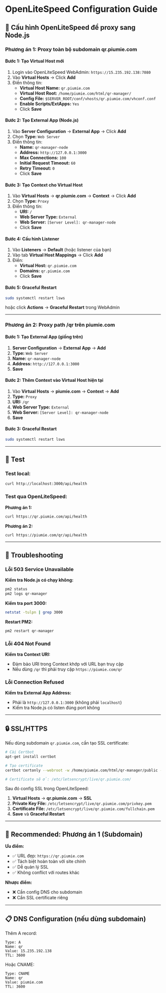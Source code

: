 # OpenLiteSpeed Configuration Guide

## 🔧 Cấu hình OpenLiteSpeed để proxy sang Node.js

### **Phương án 1: Proxy toàn bộ subdomain qr.piumie.com**

#### Bước 1: Tạo Virtual Host mới

1. Login vào OpenLiteSpeed WebAdmin: `https://15.235.192.138:7080`
2. Vào **Virtual Hosts** → Click **Add**
3. Điền thông tin:
   - **Virtual Host Name:** `qr.piumie.com`
   - **Virtual Host Root:** `/home/piumie.com/html/qr-manager/`
   - **Config File:** `$SERVER_ROOT/conf/vhosts/qr.piumie.com/vhconf.conf`
   - **Enable Scripts/ExtApps:** `Yes`
   - Click **Save**

#### Bước 2: Tạo External App (Node.js)

1. Vào **Server Configuration** → **External App** → Click **Add**
2. Chọn **Type:** `Web Server`
3. Điền thông tin:
   - **Name:** `qr-manager-node`
   - **Address:** `http://127.0.0.1:3000`
   - **Max Connections:** `100`
   - **Initial Request Timeout:** `60`
   - **Retry Timeout:** `0`
   - Click **Save**

#### Bước 3: Tạo Context cho Virtual Host

1. Vào **Virtual Hosts** → **qr.piumie.com** → **Context** → Click **Add**
2. Chọn **Type:** `Proxy`
3. Điền thông tin:
   - **URI:** `/`
   - **Web Server Type:** `External`
   - **Web Server:** `[Server Level]: qr-manager-node`
   - Click **Save**

#### Bước 4: Cấu hình Listener

1. Vào **Listeners** → **Default** (hoặc listener của bạn)
2. Vào tab **Virtual Host Mappings** → Click **Add**
3. Điền:
   - **Virtual Host:** `qr.piumie.com`
   - **Domains:** `qr.piumie.com`
   - Click **Save**

#### Bước 5: Graceful Restart

```bash
sudo systemctl restart lsws
```

hoặc click **Actions** → **Graceful Restart** trong WebAdmin

---

### **Phương án 2: Proxy path /qr trên piumie.com**

#### Bước 1: Tạo External App (giống trên)

1. **Server Configuration** → **External App** → **Add**
2. **Type:** `Web Server`
3. **Name:** `qr-manager-node`
4. **Address:** `http://127.0.0.1:3000`
5. **Save**

#### Bước 2: Thêm Context vào Virtual Host hiện tại

1. Vào **Virtual Hosts** → **piumie.com** → **Context** → **Add**
2. **Type:** `Proxy`
3. **URI:** `/qr`
4. **Web Server Type:** `External`
5. **Web Server:** `[Server Level]: qr-manager-node`
6. **Save**

#### Bước 3: Graceful Restart

```bash
sudo systemctl restart lsws
```

---

## 🧪 Test

### Test local:
```bash
curl http://localhost:3000/api/health
```

### Test qua OpenLiteSpeed:

**Phương án 1:**
```bash
curl https://qr.piumie.com/api/health
```

**Phương án 2:**
```bash
curl https://piumie.com/qr/api/health
```

---

## 📝 Troubleshooting

### Lỗi 503 Service Unavailable

**Kiểm tra Node.js có chạy không:**
```bash
pm2 status
pm2 logs qr-manager
```

**Kiểm tra port 3000:**
```bash
netstat -tulpn | grep 3000
```

**Restart PM2:**
```bash
pm2 restart qr-manager
```

### Lỗi 404 Not Found

**Kiểm tra Context URI:**
- Đảm bảo URI trong Context khớp với URL bạn truy cập
- Nếu dùng `/qr` thì phải truy cập `https://piumie.com/qr`

### Lỗi Connection Refused

**Kiểm tra External App Address:**
- Phải là `http://127.0.0.1:3000` (không phải `localhost`)
- Kiểm tra Node.js có listen đúng port không

---

## 🔒 SSL/HTTPS

Nếu dùng subdomain `qr.piumie.com`, cần tạo SSL certificate:

```bash
# Cài Certbot
apt-get install certbot

# Tạo certificate
certbot certonly --webroot -w /home/piumie.com/html/qr-manager/public -d qr.piumie.com

# Certificate sẽ ở: /etc/letsencrypt/live/qr.piumie.com/
```

Sau đó config SSL trong OpenLiteSpeed:
1. **Virtual Hosts** → **qr.piumie.com** → **SSL**
2. **Private Key File:** `/etc/letsencrypt/live/qr.piumie.com/privkey.pem`
3. **Certificate File:** `/etc/letsencrypt/live/qr.piumie.com/fullchain.pem`
4. **Save** và **Graceful Restart**

---

## 🎯 Recommended: Phương án 1 (Subdomain)

**Ưu điểm:**
- ✅ URL đẹp: `https://qr.piumie.com`
- ✅ Tách biệt hoàn toàn với site chính
- ✅ Dễ quản lý SSL
- ✅ Không conflict với routes khác

**Nhược điểm:**
- ❌ Cần config DNS cho subdomain
- ❌ Cần SSL certificate riêng

---

## 📋 DNS Configuration (nếu dùng subdomain)

Thêm A record:
```
Type: A
Name: qr
Value: 15.235.192.138
TTL: 3600
```

Hoặc CNAME:
```
Type: CNAME
Name: qr
Value: piumie.com
TTL: 3600
```

